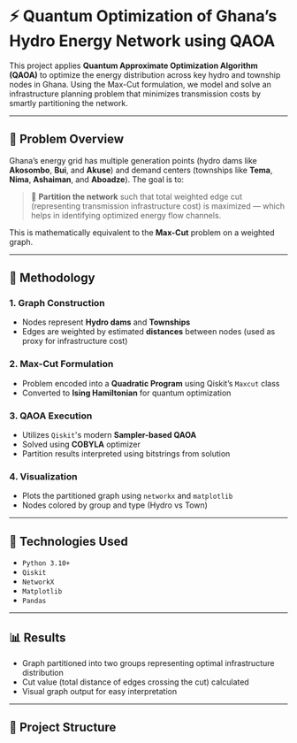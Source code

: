 # ⚡ Quantum Optimization of Ghana’s Hydro Energy Network using QAOA

This project applies **Quantum Approximate Optimization Algorithm (QAOA)** to optimize the energy distribution across key hydro and township nodes in Ghana. Using the Max-Cut formulation, we model and solve an infrastructure planning problem that minimizes transmission costs by smartly partitioning the network.

---

## 📌 Problem Overview

Ghana’s energy grid has multiple generation points (hydro dams like **Akosombo**, **Bui**, and **Akuse**) and demand centers (townships like **Tema**, **Nima**, **Ashaiman**, and **Aboadze**). The goal is to:

> 🔋 **Partition the network** such that total weighted edge cut (representing transmission infrastructure cost) is maximized — which helps in identifying optimized energy flow channels.

This is mathematically equivalent to the **Max-Cut** problem on a weighted graph.

---

## 🧠 Methodology

### 1. Graph Construction
- Nodes represent **Hydro dams** and **Townships**
- Edges are weighted by estimated **distances** between nodes (used as proxy for infrastructure cost)

### 2. Max-Cut Formulation
- Problem encoded into a **Quadratic Program** using Qiskit’s `Maxcut` class
- Converted to **Ising Hamiltonian** for quantum optimization

### 3. QAOA Execution
- Utilizes `Qiskit`'s modern **Sampler-based QAOA**
- Solved using **COBYLA** optimizer
- Partition results interpreted using bitstrings from solution

### 4. Visualization
- Plots the partitioned graph using `networkx` and `matplotlib`
- Nodes colored by group and type (Hydro vs Town)

---

## 🧪 Technologies Used

- `Python 3.10+`
- `Qiskit`
- `NetworkX`
- `Matplotlib`
- `Pandas`

---

## 📊 Results

- Graph partitioned into two groups representing optimal infrastructure distribution
- Cut value (total distance of edges crossing the cut) calculated
- Visual graph output for easy interpretation

---

## 🧱 Project Structure

